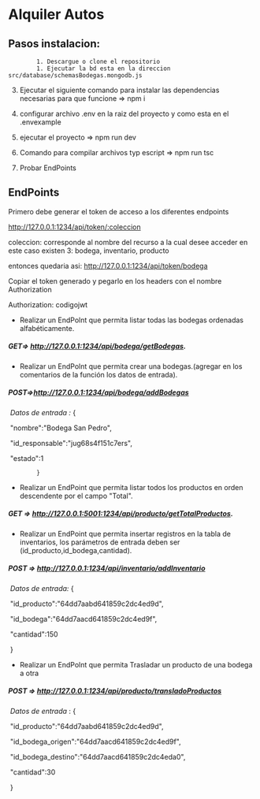 # Alquiler  Autos



## Pasos instalacion:



			1. Descargue o clone el repositorio
			1. Ejecutar la bd esta en la direccion src/database/schemasBodegas.mongodb.js

3. Ejecutar el siguiente comando para instalar las dependencias necesarias para que funcione => npm i

4. configurar archivo .env en la raiz del proyecto y  como esta en el .envexample

5. ejecutar el proyecto => npm run dev

6. Comando para compilar archivos typ escript => npm run tsc

7. Probar EndPoints

   

## EndPoints



Primero debe generar el token de acceso a los diferentes endpoints 

http://127.0.0.1:1234/api/token/:coleccion

coleccion: corresponde al nombre del recurso a la cual desee acceder en este caso existen 3: bodega, inventario, producto

entonces quedaria asi: http://127.0.0.1:1234/api/token/bodega



Copiar el token generado y pegarlo en los headers con el nombre Authorization

Authorization: codigojwt



- Realizar un EndPolnt que permita listar todas las bodegas ordenadas alfabéticamente.

##### 		 GET=> http://127.0.0.1:1234/api/bodega/getBodegas.

- Realizar un EndPolnt que permita crear una bodegas.(agregar en los comentarios de la función los datos de entrada).

#####  		POST=>http://127.0.0.1:1234/api/bodega/addBodegas

​		*Datos de entrada :* {

​		"nombre":"Bodega San Pedro", 

​		"id_responsable":"jug68s4f151c7ers",

​		 "estado":1

 			}

- Realizar un EndPoint que permita listar todos los productos en orden descendente por el campo "Total".

##### 		GET => http://127.0.0.1:5001:1234/api/producto/getTotalProductos.

- Realizar un EndPoint que permita insertar registros en la tabla de inventarios, los parámetros de entrada deben ser (id_producto,id_bodega,cantidad).

##### 		POST => http://127.0.0.1:1234/api/inventario/addInventario

​		*Datos de entrada:* {

​		"id_producto":"64dd7aabd641859c2dc4ed9d", 

​		"id_bodega":"64dd7aacd641859c2dc4ed9f", 

​		"cantidad":150

​		}

- Realizar un EndPolnt que permita Trasladar un producto de una bodega a otra

##### 		 POST => http://127.0.0.1:1234/api/producto/transladoProductos

​		*Datos de entrada* : {

​		"id_producto":"64dd7aabd641859c2dc4ed9d", 

​		"id_bodega_origen":"64dd7aacd641859c2dc4ed9f", 

​		"id_bodega_destino":"64dd7aacd641859c2dc4eda0",

​		 "cantidad":30

​		}